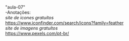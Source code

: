 "aula-07" 
<br>
-Anotações:
<br>
*site de icones gratuítos*
<br>
https://www.iconfinder.com/search/icons?family=feather
<br>
*site de imagens gratuítos*
<br>
https://www.pexels.com/pt-br/
<br>
